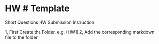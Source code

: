 # HW # Template

Short Questions HW Submission Instruction:

1, First Create the Folder. e.g. (HW1)
2, Add the corresponding markdown file to the folder
